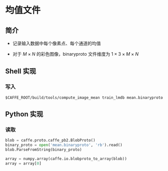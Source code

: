 # 均值文件

## 简介

- 记录输入数据中每个像素点、每个通道的均值

- 对于 $M \times N$ 的彩色图像，$\mathrm{binaryproto}$ 文件维度为 $1 \times 3 \times M \times N$

## $\mathrm{Shell}$ 实现

### 写入

```shell
$CAFFE_ROOT/build/tools/compute_image_mean train_lmdb mean.binaryproto
```

## $\mathrm{Python}$ 实现

### 读取

```python
blob = caffe.proto.caffe_pb2.BlobProto()
binary_proto = open('mean.binaryproto', 'rb').read()
blob.ParseFromString(binary_proto)

array = numpy.array(caffe.io.blobproto_to_array(blob))
array = array[0]
```